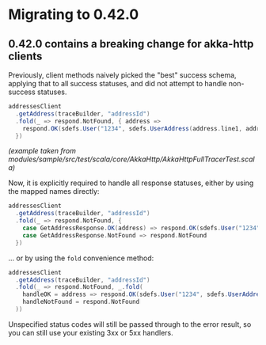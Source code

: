 Migrating to 0.42.0
===================

0.42.0 contains a breaking change for akka-http clients
-------------------------------------------------------

Previously, client methods naively picked the "best" success schema, applying that to all success statuses, and did not attempt to handle non-success statuses.

```scala
addressesClient
  .getAddress(traceBuilder, "addressId")
  .fold(_ => respond.NotFound, { address =>
    respond.OK(sdefs.User("1234", sdefs.UserAddress(address.line1, address.line2, address.line3)))
  })
```
_(example taken from modules/sample/src/test/scala/core/AkkaHttp/AkkaHttpFullTracerTest.scala)_

Now, it is explicitly required to handle all response statuses, either by using the mapped names directly:

```scala
addressesClient
  .getAddress(traceBuilder, "addressId")
  .fold(_ => respond.NotFound, {
    case GetAddressResponse.OK(address) => respond.OK(sdefs.User("1234", sdefs.UserAddress(address.line1, address.line2, address.line3)))
    case GetAddressResponse.NotFound => respond.NotFound
  })
```

... or by using the `fold` convenience method:

```scala
addressesClient
  .getAddress(traceBuilder, "addressId")
  .fold(_ => respond.NotFound, _.fold(
    handleOK = address => respond.OK(sdefs.User("1234", sdefs.UserAddress(address.line1, address.line2, address.line3)))
    handleNotFound = respond.NotFound
  ))
```

Unspecified status codes will still be passed through to the error result, so you can still use your existing 3xx or 5xx handlers.
